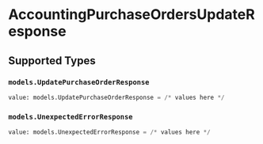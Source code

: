 # AccountingPurchaseOrdersUpdateResponse


## Supported Types

### `models.UpdatePurchaseOrderResponse`

```python
value: models.UpdatePurchaseOrderResponse = /* values here */
```

### `models.UnexpectedErrorResponse`

```python
value: models.UnexpectedErrorResponse = /* values here */
```

